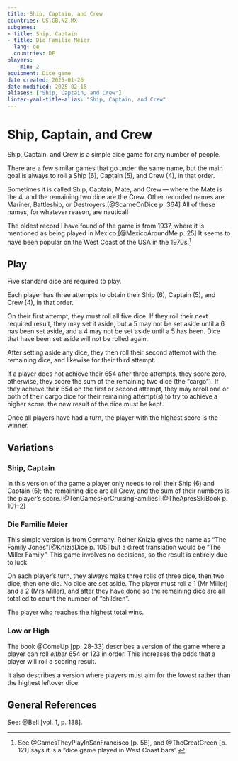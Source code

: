 ```yaml
---
title: Ship, Captain, and Crew
countries: US,GB,NZ,MX
subgames:
- title: Ship, Captain
- title: Die Familie Meier
  lang: de
  countries: DE
players:
    min: 2
equipment: Dice game
date created: 2025-01-26
date modified: 2025-02-16
aliases: ["Ship, Captain, and Crew"]
linter-yaml-title-alias: "Ship, Captain, and Crew"
---
```

# Ship, Captain, and Crew
<span class="aka">Ship, Captain, and Crew</span> is a simple dice game for any number of people.

There are a few similar games that go under the same name, but the main goal is always to roll a Ship (<Dice>6</Dice>), Captain (<Dice>5</Dice>), and Crew (<Dice>4</Dice>), in that order.

Sometimes it is called <span class="aka">Ship, Captain, Mate, and Crew</span> — where the Mate is the <Dice>4</Dice>, and the remaining two dice are the Crew. Other recorded names are <span class="aka">Mariner</span>, <span class="aka">Battleship</span>, or <span class="aka">Destroyers</span>.[@ScarneOnDice p. 364] All of these names, for whatever reason, are nautical!

The oldest record I have found of the game is from 1937, where it is mentioned as being played in Mexico.[@MexicoAroundMe p. 25] It seems to have been popular on the West Coast of the USA in the 1970s.[^fn0]

[^fn0]: See @GamesTheyPlayInSanFrancisco [p. 58], and @TheGreatGreen [p. 121] says it is a “dice game played in West Coast bars”.

## Play

Five standard dice are required to play.

Each player has three attempts to obtain their Ship (<Dice>6</Dice>), Captain (<Dice>5</Dice>), and Crew (<Dice>4</Dice>), in that order.

On their first attempt, they must roll all five dice. If they roll their next required result, they may set it aside, but a <Dice>5</Dice> may not be set aside until a <Dice>6</Dice> has been set aside, and a <Dice>4</Dice> may not be set aside until a <Dice>5</Dice> has been. Dice that have been set aside will not be rolled again.

After setting aside any dice, they then roll their second attempt with the remaining dice, and likewise for their third attempt. 

If a player does not achieve their <Dice>654</Dice> after three attempts, they score zero, otherwise, they score the sum of the remaining two dice (the “cargo”). If they achieve their <Dice>654</Dice> on the first or second attempt, they may reroll one or both of their cargo dice for their remaining attempt(s) to try to achieve a higher score; the new result of the dice must be kept.

Once all players have had a turn, the player with the highest score is the winner.

## Variations

### <span class="aka">Ship, Captain</span>

In this version of the game a player only needs to roll their Ship (<Dice>6</Dice>) and Captain (<Dice>5</Dice>); the remaining dice are all Crew, and the sum of their numbers is the player’s score.[@TenGamesForCruisingFamilies][@TheApresSkiBook p. 101–2]

### <span lang="de" class="aka">Die Familie Meier</span>

This simple version is from Germany. Reiner Knizia gives the name as “<span class="aka">The Family Jones</span>”[@KniziaDice p. 105] but a direct translation would be “<span class="aka">The Miller Family</span>”. This game involves no decisions, so the result is entirely due to luck.

On each player’s turn, they always make three rolls of three dice, then two dice, then one die. No dice are set aside. The player must roll a <Dice>1</Dice> (Mr Miller) and a <Dice>2</Dice> (Mrs Miller), and after they have done so the remaining dice are all totalled to count the number of “children”.

The player who reaches the highest total wins.

### Low or High

The book @ComeUp [pp. 28-33] describes a version of the game where a player can roll _either_ <Dice>654</Dice> or <Dice>123</Dice> in order. This increases the odds that a player will roll a scoring result.

It also describes a version where players must aim for the _lowest_ rather than the highest leftover dice.

## General References

See: @Bell [vol. 1, p. 138].
